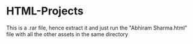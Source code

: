 # HTML-Projects
This is a .rar file, hence extract it and just run the "Abhiram Sharma.html" file with all the other assets in the same directory
